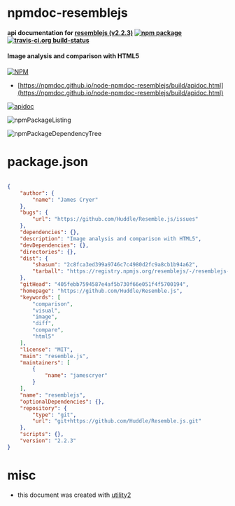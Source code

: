 # npmdoc-resemblejs

#### api documentation for  [resemblejs (v2.2.3)](https://github.com/Huddle/Resemble.js)  [![npm package](https://img.shields.io/npm/v/npmdoc-resemblejs.svg?style=flat-square)](https://www.npmjs.org/package/npmdoc-resemblejs) [![travis-ci.org build-status](https://api.travis-ci.org/npmdoc/node-npmdoc-resemblejs.svg)](https://travis-ci.org/npmdoc/node-npmdoc-resemblejs)

#### Image analysis and comparison with HTML5

[![NPM](https://nodei.co/npm/resemblejs.png?downloads=true&downloadRank=true&stars=true)](https://www.npmjs.com/package/resemblejs)

- [https://npmdoc.github.io/node-npmdoc-resemblejs/build/apidoc.html](https://npmdoc.github.io/node-npmdoc-resemblejs/build/apidoc.html)

[![apidoc](https://npmdoc.github.io/node-npmdoc-resemblejs/build/screenCapture.buildCi.browser.%252Ftmp%252Fbuild%252Fapidoc.html.png)](https://npmdoc.github.io/node-npmdoc-resemblejs/build/apidoc.html)

![npmPackageListing](https://npmdoc.github.io/node-npmdoc-resemblejs/build/screenCapture.npmPackageListing.svg)

![npmPackageDependencyTree](https://npmdoc.github.io/node-npmdoc-resemblejs/build/screenCapture.npmPackageDependencyTree.svg)



# package.json

```json

{
    "author": {
        "name": "James Cryer"
    },
    "bugs": {
        "url": "https://github.com/Huddle/Resemble.js/issues"
    },
    "dependencies": {},
    "description": "Image analysis and comparison with HTML5",
    "devDependencies": {},
    "directories": {},
    "dist": {
        "shasum": "2c8fca3ed399a9746c7c4980d2fc9a8cb1b94a62",
        "tarball": "https://registry.npmjs.org/resemblejs/-/resemblejs-2.2.3.tgz"
    },
    "gitHead": "405febb7594587e4af5b730f66e051f4f5700194",
    "homepage": "https://github.com/Huddle/Resemble.js",
    "keywords": [
        "comparison",
        "visual",
        "image",
        "diff",
        "compare",
        "html5"
    ],
    "license": "MIT",
    "main": "resemble.js",
    "maintainers": [
        {
            "name": "jamescryer"
        }
    ],
    "name": "resemblejs",
    "optionalDependencies": {},
    "repository": {
        "type": "git",
        "url": "git+https://github.com/Huddle/Resemble.js.git"
    },
    "scripts": {},
    "version": "2.2.3"
}
```



# misc
- this document was created with [utility2](https://github.com/kaizhu256/node-utility2)
